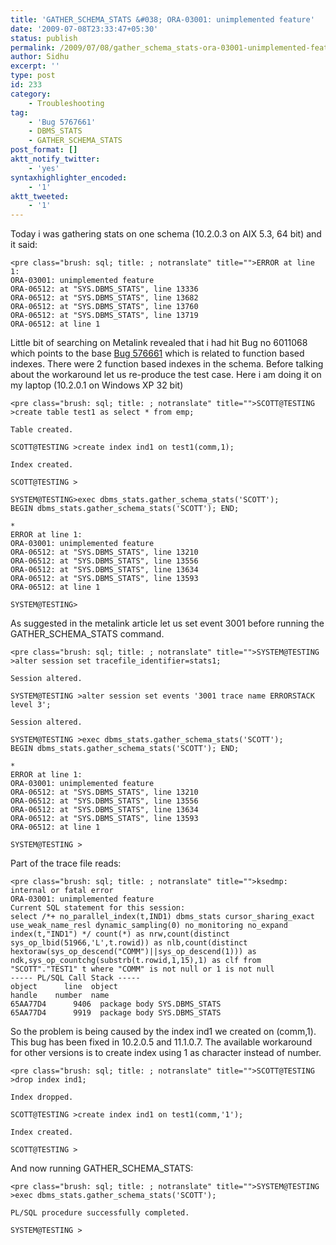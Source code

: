 ```yaml
---
title: 'GATHER_SCHEMA_STATS &#038; ORA-03001: unimplemented feature'
date: '2009-07-08T23:33:47+05:30'
status: publish
permalink: /2009/07/08/gather_schema_stats-ora-03001-unimplemented-feature
author: Sidhu
excerpt: ''
type: post
id: 233
category:
    - Troubleshooting
tag:
    - 'Bug 5767661'
    - DBMS_STATS
    - GATHER_SCHEMA_STATS
post_format: []
aktt_notify_twitter:
    - 'yes'
syntaxhighlighter_encoded:
    - '1'
aktt_tweeted:
    - '1'
---
```

Today i was gathering stats on one schema (10.2.0.3 on AIX 5.3, 64 bit) and it said:

```
<pre class="brush: sql; title: ; notranslate" title="">ERROR at line 1:
ORA-03001: unimplemented feature
ORA-06512: at "SYS.DBMS_STATS", line 13336
ORA-06512: at "SYS.DBMS_STATS", line 13682
ORA-06512: at "SYS.DBMS_STATS", line 13760
ORA-06512: at "SYS.DBMS_STATS", line 13719
ORA-06512: at line 1
```

Little bit of searching on Metalink revealed that i had hit Bug no 6011068 which points to the base [Bug 576661](https://metalink2.oracle.com/metalink/plsql/f?p=130:14:5335018637904207860::::p14_database_id,p14_docid,p14_show_header,p14_show_help,p14_black_frame,p14_font:NOT,559389.1,1,1,1,helvetica) which is related to function based indexes. There were 2 function based indexes in the schema. Before talking about the workaround let us re-produce the test case. Here i am doing it on my laptop (10.2.0.1 on Windows XP 32 bit)

```
<pre class="brush: sql; title: ; notranslate" title="">SCOTT@TESTING >create table test1 as select * from emp;

Table created.

SCOTT@TESTING >create index ind1 on test1(comm,1);

Index created.

SCOTT@TESTING >

SYSTEM@TESTING>exec dbms_stats.gather_schema_stats('SCOTT');
BEGIN dbms_stats.gather_schema_stats('SCOTT'); END;

*
ERROR at line 1:
ORA-03001: unimplemented feature
ORA-06512: at "SYS.DBMS_STATS", line 13210
ORA-06512: at "SYS.DBMS_STATS", line 13556
ORA-06512: at "SYS.DBMS_STATS", line 13634
ORA-06512: at "SYS.DBMS_STATS", line 13593
ORA-06512: at line 1

SYSTEM@TESTING>
```

As suggested in the metalink article let us set event 3001 before running the GATHER\_SCHEMA\_STATS command.

```
<pre class="brush: sql; title: ; notranslate" title="">SYSTEM@TESTING >alter session set tracefile_identifier=stats1;

Session altered.

SYSTEM@TESTING >alter session set events '3001 trace name ERRORSTACK level 3';

Session altered.

SYSTEM@TESTING >exec dbms_stats.gather_schema_stats('SCOTT');
BEGIN dbms_stats.gather_schema_stats('SCOTT'); END;

*
ERROR at line 1:
ORA-03001: unimplemented feature
ORA-06512: at "SYS.DBMS_STATS", line 13210
ORA-06512: at "SYS.DBMS_STATS", line 13556
ORA-06512: at "SYS.DBMS_STATS", line 13634
ORA-06512: at "SYS.DBMS_STATS", line 13593
ORA-06512: at line 1

SYSTEM@TESTING >
```

Part of the trace file reads:

```
<pre class="brush: sql; title: ; notranslate" title="">ksedmp: internal or fatal error
ORA-03001: unimplemented feature
Current SQL statement for this session:
select /*+ no_parallel_index(t,IND1) dbms_stats cursor_sharing_exact use_weak_name_resl dynamic_sampling(0) no_monitoring no_expand index(t,"IND1") */ count(*) as nrw,count(distinct sys_op_lbid(51966,'L',t.rowid)) as nlb,count(distinct hextoraw(sys_op_descend("COMM")||sys_op_descend(1))) as ndk,sys_op_countchg(substrb(t.rowid,1,15),1) as clf from "SCOTT"."TEST1" t where "COMM" is not null or 1 is not null
----- PL/SQL Call Stack -----
object      line  object
handle    number  name
65AA77D4      9406  package body SYS.DBMS_STATS
65AA77D4      9919  package body SYS.DBMS_STATS
```

So the problem is being caused by the index ind1 we created on (comm,1). This bug has been fixed in 10.2.0.5 and 11.1.0.7. The available workaround for other versions is to create index using 1 as character instead of number.

```
<pre class="brush: sql; title: ; notranslate" title="">SCOTT@TESTING >drop index ind1;

Index dropped.

SCOTT@TESTING >create index ind1 on test1(comm,'1');

Index created.

SCOTT@TESTING >
```

And now running GATHER\_SCHEMA\_STATS:

```
<pre class="brush: sql; title: ; notranslate" title="">SYSTEM@TESTING >exec dbms_stats.gather_schema_stats('SCOTT');

PL/SQL procedure successfully completed.

SYSTEM@TESTING >
```